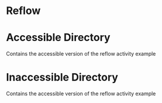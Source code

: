 # Reflow

# Accessible Directory

Contains the accessible version of the reflow activity example

# Inaccessible Directory

Contains the accessible version of the reflow activity example
